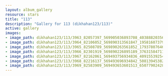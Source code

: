 ```yaml
---
layout: album_gallery
resource: stars
title: "113"
description: "Gallery for 113 (dikhahan123/113)"
active: gallery
images:
- image_path: dikhahan123/113/3963_82057397_569905036893708_4038882035639517184_n.jpg
- image_path: dikhahan123/113/3964_82106052_569890313561847_1958160737973043200_n.jpg
- image_path: dikhahan123/113/3965_82508789_569890263561852_1793780764618260480_n.jpg
- image_path: dikhahan123/113/3966_82301919_569890226895189_3763158471109771264_n.jpg
- image_path: dikhahan123/113/3967_82162061_569493756934836_4091553925419761664_n.jpg
- image_path: dikhahan123/113/3968_82216137_569493696934842_5081394538249977856_n.jpg
- image_path: dikhahan123/113/3969_82583909_569493653601513_6507790242819342336_n.jpg
---
```

